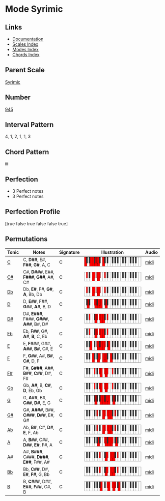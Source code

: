 # Mode Syrimic

## Links

- [Documentation](index.md)
- [Scales Index](Scales.md)
- [Modes Index](Modes.md)
- [Chords Index](Chords.md)

## Parent Scale

[Syrimic](ScaleSyrimic.md)

## Number

[945](https://ianring.com/musictheory/scales/945)

## Interval Pattern

4, 1, 2, 1, 1, 3

## Chord Pattern

iii

## Perfection

- 3 Perfect notes
- 3 Perfect notes

## Perfection Profile

[true false true false false true]

## Permutations

| Tonic | Notes | Signature | Illustration | Audio |
|-------|-------|-----------|--------------|-------|
| [C](ModeCNaturalSyrimic.md) | C, **D##**, E#, **F##**, **G#**, A, C | C | ![CNaturalSyrimic](ModeCNaturalSyrimic.png) | [midi](https://github.com/edipermadi/music/blob/main/docs/ModeCNaturalSyrimic.mid?raw=true) |
| [C#](ModeCSharpSyrimic.md) | C#, **D###**, E##, **F###**, **G##**, A#, C# | C | ![CSharpSyrimic](ModeCSharpSyrimic.png) | [midi](https://github.com/edipermadi/music/blob/main/docs/ModeCSharpSyrimic.mid?raw=true) |
| [Db](ModeDFlatSyrimic.md) | Db, **E#**, F#, **G#**, **A**, Bb, Db | C | ![DFlatSyrimic](ModeDFlatSyrimic.png) | [midi](https://github.com/edipermadi/music/blob/main/docs/ModeDFlatSyrimic.mid?raw=true) |
| [D](ModeDNaturalSyrimic.md) | D, **E##**, F##, **G##**, **A#**, B, D | C | ![DNaturalSyrimic](ModeDNaturalSyrimic.png) | [midi](https://github.com/edipermadi/music/blob/main/docs/ModeDNaturalSyrimic.mid?raw=true) |
| [D#](ModeDSharpSyrimic.md) | D#, **E###**, F###, **G###**, **A##**, B#, D# | C | ![DSharpSyrimic](ModeDSharpSyrimic.png) | [midi](https://github.com/edipermadi/music/blob/main/docs/ModeDSharpSyrimic.mid?raw=true) |
| [Eb](ModeEFlatSyrimic.md) | Eb, **F##**, G#, **A#**, **B**, C, Eb | C | ![EFlatSyrimic](ModeEFlatSyrimic.png) | [midi](https://github.com/edipermadi/music/blob/main/docs/ModeEFlatSyrimic.mid?raw=true) |
| [E](ModeENaturalSyrimic.md) | E, **F###**, G##, **A##**, **B#**, C#, E | C | ![ENaturalSyrimic](ModeENaturalSyrimic.png) | [midi](https://github.com/edipermadi/music/blob/main/docs/ModeENaturalSyrimic.mid?raw=true) |
| [F](ModeFNaturalSyrimic.md) | F, **G##**, A#, **B#**, **C#**, D, F | C | ![FNaturalSyrimic](ModeFNaturalSyrimic.png) | [midi](https://github.com/edipermadi/music/blob/main/docs/ModeFNaturalSyrimic.mid?raw=true) |
| [F#](ModeFSharpSyrimic.md) | F#, **G###**, A##, **B##**, **C##**, D#, F# | C | ![FSharpSyrimic](ModeFSharpSyrimic.png) | [midi](https://github.com/edipermadi/music/blob/main/docs/ModeFSharpSyrimic.mid?raw=true) |
| [Gb](ModeGFlatSyrimic.md) | Gb, **A#**, B, **C#**, **D**, Eb, Gb | C | ![GFlatSyrimic](ModeGFlatSyrimic.png) | [midi](https://github.com/edipermadi/music/blob/main/docs/ModeGFlatSyrimic.mid?raw=true) |
| [G](ModeGNaturalSyrimic.md) | G, **A##**, B#, **C##**, **D#**, E, G | C | ![GNaturalSyrimic](ModeGNaturalSyrimic.png) | [midi](https://github.com/edipermadi/music/blob/main/docs/ModeGNaturalSyrimic.mid?raw=true) |
| [G#](ModeGSharpSyrimic.md) | G#, **A###**, B##, **C###**, **D##**, E#, G# | C | ![GSharpSyrimic](ModeGSharpSyrimic.png) | [midi](https://github.com/edipermadi/music/blob/main/docs/ModeGSharpSyrimic.mid?raw=true) |
| [Ab](ModeAFlatSyrimic.md) | Ab, **B#**, C#, **D#**, **E**, F, Ab | C | ![AFlatSyrimic](ModeAFlatSyrimic.png) | [midi](https://github.com/edipermadi/music/blob/main/docs/ModeAFlatSyrimic.mid?raw=true) |
| [A](ModeANaturalSyrimic.md) | A, **B##**, C##, **D##**, **E#**, F#, A | C | ![ANaturalSyrimic](ModeANaturalSyrimic.png) | [midi](https://github.com/edipermadi/music/blob/main/docs/ModeANaturalSyrimic.mid?raw=true) |
| [A#](ModeASharpSyrimic.md) | A#, **B###**, C###, **D###**, **E##**, F##, A# | C | ![ASharpSyrimic](ModeASharpSyrimic.png) | [midi](https://github.com/edipermadi/music/blob/main/docs/ModeASharpSyrimic.mid?raw=true) |
| [Bb](ModeBFlatSyrimic.md) | Bb, **C##**, D#, **E#**, **F#**, G, Bb | C | ![BFlatSyrimic](ModeBFlatSyrimic.png) | [midi](https://github.com/edipermadi/music/blob/main/docs/ModeBFlatSyrimic.mid?raw=true) |
| [B](ModeBNaturalSyrimic.md) | B, **C###**, D##, **E##**, **F##**, G#, B | C | ![BNaturalSyrimic](ModeBNaturalSyrimic.png) | [midi](https://github.com/edipermadi/music/blob/main/docs/ModeBNaturalSyrimic.mid?raw=true) |
